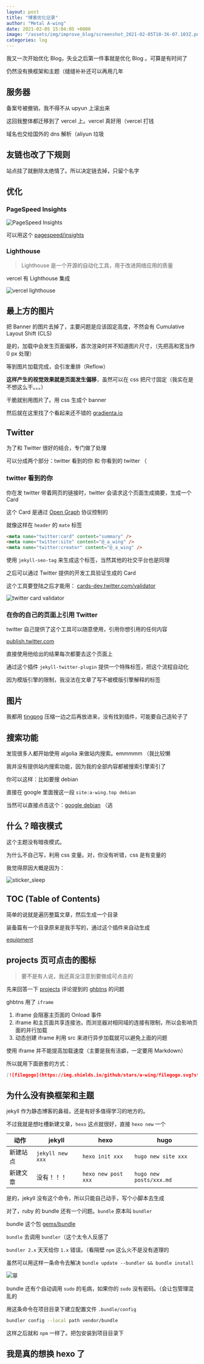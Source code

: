 ```yaml
---
layout: post
title: "博客优化记录"
author: "Metal A-wing"
date: 2021-02-05 15:04:05 +0800
image: "/assets/img/improve_blog/screenshot_2021-02-05T10-36-07.103Z.png"
categories: log
---
```


我又一次开始优化 Blog，失业之后第一件事就是优化 Blog 。可算是有时间了

仍然没有换框架和主题（缝缝补补还可以再用几年

## 服务器

备案号被撤销，我不得不从 upyun 上滚出来

这回我整体都迁移到了 vercel 上。vercel 真好用（vercel 打钱

域名也交给国外的 dns 解析（aliyun 垃圾

## 友链也改了下规则

站点挂了就删除太绝情了。所以决定链去掉，只留个名字

## 优化

### PageSpeed Insights

![PageSpeed Insights](/assets/img/improve_blog/screenshot_2021-02-05T10-36-07.103Z.png)

可以用这个 [pagespeed/insights](https://developers.google.com/speed/pagespeed/insights)

### Lighthouse

> Lighthouse 是一个开源的自动化工具，用于改进网络应用的质量

vercel 有 Lighthouse 集成

![vercel lighthouse](/assets/img/improve_blog/screenshot_2021-02-05T10-30-00.942Z.png)

## 最上方的图片

把 Banner 的图片去掉了，主要问题是应该固定高度，不然会有 Cumulative Layout Shift (CLS)

是的，加载中会发生页面偏移，首次渲染时并不知道图片尺寸，（先把高和宽当作 0 px 处理）

等到图片加载完成，会引发重排（Reflow）

**这样产生的视觉效果就是页面发生偏移**，虽然可以在 css 把尺寸固定（我实在是不想这么干。。。）

干脆就别用图片了。用 css 生成个 banner

然后就在这里找了个看起来还不错的 [gradienta.io](https://gradienta.io)

## Twitter

为了和 Twitter 很好的结合，专门做了处理

可以分成两个部分：twitter 看到的你 和 你看到的 twitter （

### twitter 看到的你

你在发 twitter 带着网页的链接时，twitter 会请求这个页面生成摘要，生成一个 Card

这个 Card 是通过 [Open Graph](https://ogp.me/) 协议控制的

就像这样在 `header` 的 `mate` 标签

```html
<meta name="twitter:card" content="summary" />
<meta name="twitter:site" content="@_a_wing" />
<meta name="twitter:creator" content="@_a_wing" />
```

使用 `jekyll-seo-tag` 来生成这个标签，当然其他的社交平台也是同理

之后可以通过 Twitter 提供的开发工具验证生成的 Card

这个工具要登陆之后才能用： [cards-dev.twitter.com/validator](https://cards-dev.twitter.com/validator)

![twitter card validator](/assets/img/improve_blog/screenshot_2021-02-05T10-44-50.611Z.png)

### 在你的自己的页面上引用 Twitter

twitter 自己提供了这个工具可以随意使用，引用你想引用的任何内容

[publish.twitter.com](https://publish.twitter.com/)

直接使用他给出的结果每次都要去这个页面上

通过这个插件 `jekyll-twitter-plugin` 提供一个特殊标签，把这个流程自动化

因为模版引擎的限制，我没法在文章了写不被模版引擎解释的标签

## 图片

我都用 [tingpng](https://tinypng.com/) 压缩一边之后再放进来，没有找到插件，可能要自己造轮子了

## 搜索功能

发现很多人都开始使用 algolia 来做站内搜索。emmmmm （我比较懒

我并没有提供站内搜索功能，因为我的全部内容都被搜索引擎索引了

你可以这样：比如要搜 debian

直接在 google 里面搜这一段 `site:a-wing.top debian`

当然可以直接点击这个：[google debian](https://lmstfy.net/?q=c2l0ZTphLXdpbmcudG9wIGRlYmlhbg==) （逃

## 什么？暗夜模式

这个主题没有暗夜模式。

为什么不自己写，利用 css 变量。对，你没有听错，css 是有变量的

我觉得原因大概是因为：

![sticker_sleep](/assets/img/improve_blog/sticker_sleep.jpg)

## TOC (Table of Contents)

简单的说就是遍历整篇文章，然后生成一个目录

装备篇有一个目录原来是我手写的，通过这个插件来自动生成

[equipment](/equipment/)

## projects 页可点击的图标

> 要不是有人说，我还真没注意到要做成可点击的

先来回答一下 [projects](projects.md) 评论提到的
[ghbtns](https://ghbtns.com/) 的问题

ghbtns 用了 `iframe`

1. iframe 会阻塞主页面的 Onload 事件
2. iframe 和主页面共享连接池，而浏览器对相同域的连接有限制，所以会影响页面的并行加载
3. 动态创建 iframe 利用 src 来进行异步加载就可以避免上面的问题

使用 iframe 并不能提高加载速度（主要是我有洁癖，一定要用 Markdown）

所以就用下面嵌套的方式：

```markdown
[![filegogo](https://img.shields.io/github/stars/a-wing/filegogo.svg?style=social&label=Star)](https://github.com/a-wing/filegogo/)
```

## 为什么没有换框架和主题

jekyll 作为静态博客的鼻祖，还是有好多值得学习的地方的。

不过我就是想吐槽新建文章，`hexo` 这点就很好，直接 `hexo new` 一个

动作     | jekyll            | hexo             | hugo
-------- | ----------------- | ---------------- | -------------------
新建站点 | `jekyll new xxx`  | `hexo init xxx`  | `hugo new site xxx`
新建文章 | 没有！！！        | `hexo new post xxx` | `hugo new posts/xxx.md`

是的，jekyll 没有这个命令，所以只能自己动手，写个小脚本去生成

对了，ruby 的 bundle 还有一个问题。`bundle` 原本叫 `bundler`

bundle 这个包 [gems/bundle](https://rubygems.org/gems/bundle)

`bundle` 去调用 `bundler`（这个太令人反感了

`bundler 2.x` 天天给你 `1.x` 错误。（看隔壁 `npm` 这么火不是没有道理的

虽然可以用这样一条命令去解决 `bundle update --bundler && bundle install`

![草](/assets/img/jenkins_and_kubernetes/sticker_cao.jpg)

bundle 还有个自动调用 `sudo` 的毛病，如果你的 `sudo` 没有密码。（会让包管理混乱的

用这条命令在项目目录下建立配置文件 `.bundle/config`

```bash
bundler config --local path vendor/bundle
```

这样之后就和 `npm` 一样了。把包安装到项目目录下

## 我是真的想换 hexo 了

